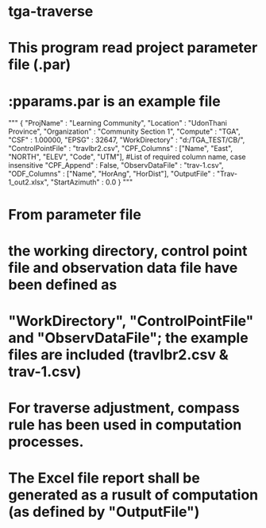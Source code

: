 # tga-traverse
# This program read project parameter file (.par)
# :pparams.par is an example file
"""
{
"ProjName" : "Learning Community",
"Location" : "UdonThani Province",
"Organization" : "Community Section 1",
"Compute" : "TGA",
"CSF" : 1.00000,
"EPSG" : 32647,
"WorkDirectory" : "d:/TGA_TEST/CB/",
"ControlPointFile" : "travlbr2.csv",
"CPF_Columns" : ["Name", "East", "NORTH", "ELEV", "Code", "UTM"],  #List of required column name, case insensitive
"CPF_Append" : False,
"ObservDataFile" : "trav-1.csv",
"ODF_Columns" : ["Name", "HorAng", "HorDist"],
"OutputFile" : "Trav-1_out2.xlsx",
"StartAzimuth" : 0.0
}
"""
# From parameter file 
# the working directory, control point file and observation data file have been defined as
# "WorkDirectory", "ControlPointFile" and "ObservDataFile"; the example files are included (travlbr2.csv & trav-1.csv)
# For traverse adjustment, compass rule has been used in computation processes.
# The Excel file report shall be generated as a rusult of computation (as defined by "OutputFile") 
